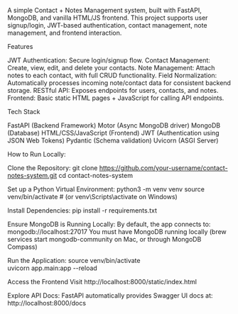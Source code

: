A simple Contact + Notes Management system, built with FastAPI, MongoDB, and vanilla HTML/JS frontend.
This project supports user signup/login, JWT-based authentication, contact management, note management, and frontend interaction.

Features

JWT Authentication: Secure login/signup flow.
Contact Management: Create, view, edit, and delete your contacts.
Note Management: Attach notes to each contact, with full CRUD functionality.
Field Normalization: Automatically processes incoming note/contact data for consistent backend storage.
RESTful API: Exposes endpoints for users, contacts, and notes.
Frontend: Basic static HTML pages + JavaScript for calling API endpoints.

Tech Stack

FastAPI (Backend Framework)
Motor (Async MongoDB driver)
MongoDB (Database)
HTML/CSS/JavaScript (Frontend)
JWT (Authentication using JSON Web Tokens)
Pydantic (Schema validation)
Uvicorn (ASGI Server)


How to Run Locally:

Clone the Repository:
git clone https://github.com/your-username/contact-notes-system.git
cd contact-notes-system

Set up a Python Virtual Environment:
python3 -m venv venv
source venv/bin/activate   # (or venv\Scripts\activate on Windows)

Install Dependencies:
pip install -r requirements.txt

Ensure MongoDB is Running Locally:
By default, the app connects to:
mongodb://localhost:27017
You must have MongoDB running locally (brew services start mongodb-community on Mac, or through MongoDB Compass)

Run the Application:
source venv/bin/activate   
uvicorn app.main:app --reload

Access the Frontend
Visit http://localhost:8000/static/index.html

Explore API Docs:
FastAPI automatically provides Swagger UI docs at:
http://localhost:8000/docs
